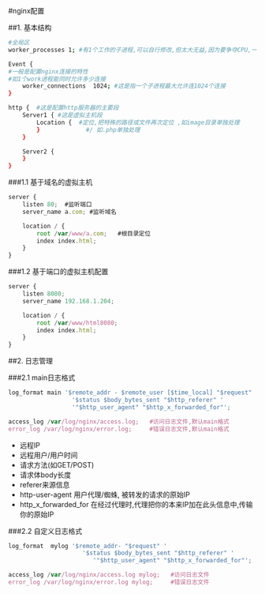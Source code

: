 #nginx配置

##1. 基本结构

```bash
#全局区
worker_processes 1; #有1个工作的子进程,可以自行修改,但太大无益,因为要争夺CPU,一般设置为 CPU数*核数

Event {
#一般是配置nginx连接的特性
#如1个work进程能同时允许多少连接
    worker_connections  1024; #这是指一个子进程最大允许连1024个连接
}

http {  #这是配置http服务器的主要段
    Server1 { #这是虚拟主机段
        Location {  #定位,把特殊的路径或文件再次定位 ,如image目录单独处理
        }             #/ 如.php单独处理
    }

    Server2 {
    }
}
```

###1.1 基于域名的虚拟主机

```js
server {
    listen 80;  #监听端口
    server_name a.com; #监听域名

    location / {
        root /var/www/a.com;   #根目录定位
        index index.html;
    }
}
```

###1.2 基于端口的虚拟主机配置

```js
server {
    listen 8080;
    server_name 192.168.1.204;

    location / {
        root /var/www/html8080;
        index index.html;
    }
}
```

##2. 日志管理

###2.1 main日志格式

```js
log_format main '$remote_addr - $remote_user [$time_local] "$request" '
                  '$status $body_bytes_sent "$http_referer" '
                  '"$http_user_agent" "$http_x_forwarded_for"';

access_log /var/log/nginx/access.log;   #访问日志文件,默认main格式
error_log /var/log/nginx/error.log;     #错误日志文件,默认main格式
```

- 远程IP
- 远程用户/用户时间
- 请求方法(如GET/POST)
- 请求体body长度
- referer来源信息
- http-user-agent 用户代理/蜘蛛, 被转发的请求的原始IP
- http_x_forwarded_for 在经过代理时,代理把你的本来IP加在此头信息中,传输你的原始IP

###2.2 自定义日志格式

```js
log_format  mylog '$remote_addr- "$request" '
                     '$status $body_bytes_sent "$http_referer" '
                        '"$http_user_agent" "$http_x_forwarded_for"';

access_log /var/log/nginx/access.log mylog;   #访问日志文件
error_log /var/log/nginx/error.log mylog;     #错误日志文件
```